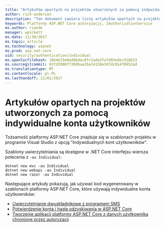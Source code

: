 ```yaml
---
title: "Artykułów opartych na projektów utworzonych za pomocą indywidualne konta użytkowników"
author: rick-anderson
description: "Ten dokument zawiera listę artykułów opartych na projektów utworzonych za pomocą indywidualne konta użytkowników."
keywords: Platformy ASP.NET Core autoryzacji, IAuthorizationService
ms.author: riande
manager: wpickett
ms.date: 11/30/2017
ms.topic: article
ms.technology: aspnet
ms.prod: asp.net-core
uid: security/authentication/individual
ms.openlocfilehash: 1864625e0ad6b4ec6fc2ada3fa7d93edec91b633
ms.sourcegitcommit: 037d3900f739dbaa2ba14158e3d7dc81478952ad
ms.translationtype: MT
ms.contentlocale: pl-PL
ms.lasthandoff: 12/01/2017
---
```

# <a name="articles-based-on-projects-created-with-individual-user-accounts"></a>Artykułów opartych na projektów utworzonych za pomocą indywidualne konta użytkowników

Tożsamość platformy ASP.NET Core znajduje się w szablonach projektu w programie Visual Studio z opcją "Indywidualnych kont użytkowników".

Szablony uwierzytelniania są dostępne w .NET Core interfejsu wiersza polecenia z `-au Individual`:

```console
dotnet new mvc -au Individual
dotnet new webapi -au Individual
dotnet new razor -au Individual
```

Następujące artykuły pokazują, jak używać kod wygenerowany w szablonach platformy ASP.NET Core, które używają indywidualne konta użytkowników:

* [Uwierzytelnianie dwuskładnikowe z programem SMS](xref:security/authentication/2fa)
* [Potwierdzenie konta i hasła odzyskiwania w ASP.NET Core](xref:security/authentication/accconfirm)
* [Tworzenie aplikacji platformy ASP.NET Core z danych użytkownika chronione przez autoryzacji](xref:security/authorization/secure-data)